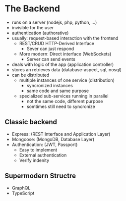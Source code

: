 
# The Backend
  - runs on a server (nodejs, php, python, ...)
  - invisible for the user
  - authentication (authorative)
  - usually: request-based interaction with the frontend
    - REST/CRUD HTTP-Derived Interface
      - Sever can just respond
    - More modern: Direct interface (WebSockets)
      - Server can send events
  - deals with logic of the app (application controller)
  - stores an retrieves data (database-aspect, sql, nosql)
  - can be distributed
    - multiple instances of one service (distribution)
      - syncronized instances
      - same code and same purpose
    - specialized sub-services running in parallel
      - not the same code, different purpose
      - somtimes still need to syncronize

## Classic backend
  - Express:  (REST Interface and Application Layer)
  - Mongoose: (MongoDB, Database Layer)
  - Authentication: (JWT, Passport)
    - Easy to implement
    - External authentication
    - Verify indenity

## Supermodern Structre
  - GraphQL
  - TypeScript